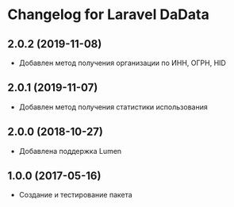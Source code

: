 # Changelog for Laravel DaData

## 2.0.2 (2019-11-08)

- Добавлен метод получения организации по ИНН, ОГРН, HID

## 2.0.1 (2019-11-07)

- Добавлен метод получения статистики использования

## 2.0.0 (2018-10-27)

- Добавлена поддержка Lumen

## 1.0.0 (2017-05-16)

- Создание и тестирование пакета
